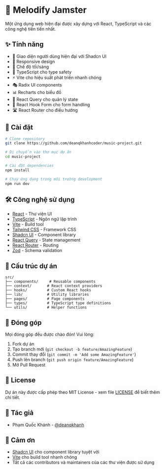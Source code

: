 # 🎵 Melodify Jamster

Một ứng dụng web hiện đại được xây dựng với React, TypeScript và các công nghệ tiên tiến nhất.

## ✨ Tính năng

- 🎨 Giao diện người dùng hiện đại với Shadcn UI
- 📱 Responsive design
- 🌙 Chế độ tối/sáng
- 🎯 TypeScript cho type safety
- ⚡ Vite cho hiệu suất phát triển nhanh chóng
- 🎭 Radix UI components
- 📊 Recharts cho biểu đồ
- 🔄 React Query cho quản lý state
- 🎯 React Hook Form cho form handling
- 🛣️ React Router cho điều hướng

## 🚀 Cài đặt

```bash
# Clone repository
git clone https://github.com/deanqkhanhcoder/music-project.git

# Di chuyển vào thư mục dự án
cd music-project

# Cài đặt dependencies
npm install

# Chạy ứng dụng trong môi trường development
npm run dev
```

## 🛠️ Công nghệ sử dụng

- [React](https://reactjs.org/) - Thư viện UI
- [TypeScript](https://www.typescriptlang.org/) - Ngôn ngữ lập trình
- [Vite](https://vitejs.dev/) - Build tool
- [Tailwind CSS](https://tailwindcss.com/) - Framework CSS
- [Shadcn UI](https://ui.shadcn.com/) - Component library
- [React Query](https://tanstack.com/query/latest) - State management
- [React Router](https://reactrouter.com/) - Routing
- [Zod](https://zod.dev/) - Schema validation

## 📁 Cấu trúc dự án

```
src/
├── components/     # Reusable components
├── context/       # React context providers
├── hooks/         # Custom React hooks
├── lib/           # Utility libraries
├── pages/         # Page components
├── types/         # TypeScript type definitions
└── utils/         # Helper functions
```

## 🤝 Đóng góp

Mọi đóng góp đều được chào đón! Vui lòng:

1. Fork dự án
2. Tạo branch mới (`git checkout -b feature/AmazingFeature`)
3. Commit thay đổi (`git commit -m 'Add some AmazingFeature'`)
4. Push lên branch (`git push origin feature/AmazingFeature`)
5. Mở Pull Request

## 📝 License

Dự án này được cấp phép theo MIT License - xem file [LICENSE](LICENSE) để biết thêm chi tiết.

## 👥 Tác giả

- Phạm Quốc Khánh - [@deanqkhanh](https://www.tiktok.com/@deanqkhanh)

## 🙏 Cảm ơn

- [Shadcn UI](https://ui.shadcn.com/) cho component library tuyệt vời
- [Vite](https://vitejs.dev/) cho build tool nhanh chóng
- Tất cả các contributors và maintainers của các thư viện được sử dụng
